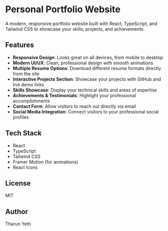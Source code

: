 # Personal Portfolio Website

A modern, responsive portfolio website built with React, TypeScript, and Tailwind CSS to showcase your skills, projects, and achievements.

## Features

- **Responsive Design**: Looks great on all devices, from mobile to desktop
- **Modern UI/UX**: Clean, professional design with smooth animations
- **Multiple Resume Options**: Download different resume formats directly from the site
- **Interactive Projects Section**: Showcase your projects with GitHub and live demo links
- **Skills Showcase**: Display your technical skills and areas of expertise
- **Achievements & Testimonials**: Highlight your professional accomplishments
- **Contact Form**: Allow visitors to reach out directly via email
- **Social Media Integration**: Connect visitors to your professional social profiles

## Tech Stack

- React
- TypeScript
- Tailwind CSS
- Framer Motion (for animations)
- React Icons
   
## License

MIT

## Author

Tharun Yetti
